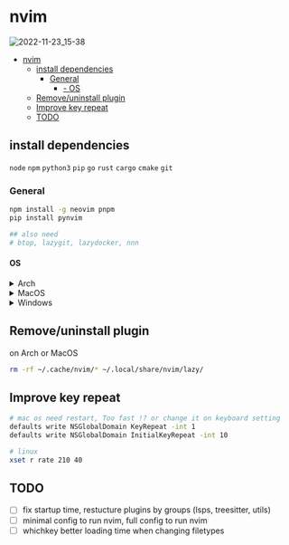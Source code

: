 # nvim

![2022-11-23_15-38](https://user-images.githubusercontent.com/82561297/203920945-1148071e-baa5-45ab-9aa5-3d92086ab149.png)

<!--toc:start-->

- [nvim](#nvim)
  - [install dependencies](#install-dependencies)
    - [General](#general)
      - [- OS](#os)
  - [Remove/uninstall plugin](#removeuninstall-plugin)
  - [Improve key repeat](#improve-key-repeat)
  - [TODO](#todo)
  <!--toc:end-->

## install dependencies

`node` `npm` `python3` `pip` `go` `rust` `cargo` `cmake` `git`

### General

```bash
npm install -g neovim pnpm
pip install pynvim

## also need
# btop, lazygit, lazydocker, nnn
```

#### OS

<details>
<summary>Arch</summary>

via [yay](https://github.com/Jguer/yay)

```bash
yay -S git base-devel go rust perl ruby luarocks pyenv tk bat wget tree ripgrep\
fd jq fzf xclip lazygit tmux zip nnn-nerd advcpmv nsxiv zathura zathura-pdf-mupdf\
dragon-drop glow ttf-jetbrains-mono xsel
```

</details>

<details>
<summary>MacOS</summary>

via [brew](https://brew.sh/)

```bash
xcode-select --install

brew install bat btop docker fd fzf cmake gcc git jq lazygit nnn ripgrep\
tmux tree tree-sitter wget gdu gnupg unzip glow

brew install ruby go luarocks perl rust dotnet
brew install nvm pyenv pyenv-virtualenv
brew tap homebrew/cask-fonts && brew install --cask font-jetbrains-mono-nerd-font

```

</details>

<details>
<summary>Windows</summary>

via [scoop](https://scoop.sh)

```bash
scoop install git
git config --global credential.helper manager-core
scoop bucket add extras
scoop bucket add main
scoop install nu
scoop install nvm pyenv psed fzf ripgrep fd\
lazygit JetBrainsMono-NF make mingw  sudo winget wget rust go luarocks
```

</details>

## Remove/uninstall plugin

on Arch or MacOS

```bash
rm -rf ~/.cache/nvim/* ~/.local/share/nvim/lazy/
```

## Improve key repeat

```bash
# mac os need restart, Too fast !? or change it on keyboard setting
defaults write NSGlobalDomain KeyRepeat -int 1
defaults write NSGlobalDomain InitialKeyRepeat -int 10

# linux
xset r rate 210 40
```

## TODO

- [ ] fix startup time, restucture plugins by groups (lsps, treesitter, utils)
- [ ] minimal config to run nvim, full config to run nvim
- [ ] whichkey better loading time when changing filetypes
